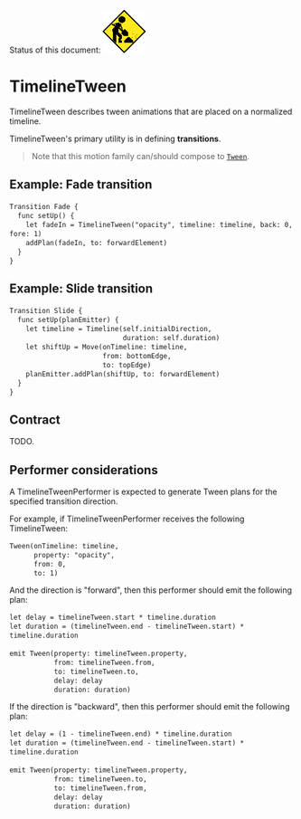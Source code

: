 Status of this document:
![](../../_assets/under-construction-flashing-barracade-animation.gif)

# TimelineTween

TimelineTween describes tween animations that are placed on a normalized timeline.

TimelineTween's primary utility is in defining **transitions**.

> Note that this motion family can/should compose to [`Tween`](Tween.md).

## Example: Fade transition

    Transition Fade {
      func setUp() {
        let fadeIn = TimelineTween("opacity", timeline: timeline, back: 0, fore: 1)
        addPlan(fadeIn, to: forwardElement)
      }
    }

## Example: Slide transition

    Transition Slide {
      func setUp(planEmitter) {
        let timeline = Timeline(self.initialDirection,
                                duration: self.duration)
        let shiftUp = Move(onTimeline: timeline,
                           from: bottomEdge,
                           to: topEdge)
        planEmitter.addPlan(shiftUp, to: forwardElement)
      }
    }

## Contract

TODO.

## Performer considerations

A TimelineTweenPerformer is expected to generate Tween plans for the specified transition direction.

For example, if TimelineTweenPerformer receives the following TimelineTween:

    Tween(onTimeline: timeline,
          property: "opacity",
          from: 0,
          to: 1)

And the direction is "forward", then this performer should emit the following plan:

    let delay = timelineTween.start * timeline.duration
    let duration = (timelineTween.end - timelineTween.start) * timeline.duration
    
    emit Tween(property: timelineTween.property,
               from: timelineTween.from,
               to: timelineTween.to,
               delay: delay
               duration: duration)

If the direction is "backward", then this performer should emit the following plan:

    let delay = (1 - timelineTween.end) * timeline.duration
    let duration = (timelineTween.end - timelineTween.start) * timeline.duration
    
    emit Tween(property: timelineTween.property,
               from: timelineTween.to,
               to: timelineTween.from,
               delay: delay
               duration: duration)
